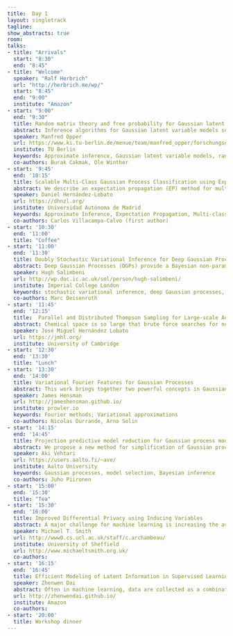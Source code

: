 ```yaml
---
title:  Day 1
layout: singletrack
tagline:
show_abstracts: true
room:
talks:
- title: "Arrivals"
  start: "8:30"
  end: "8:45"
- title: "Welcome"
  speaker: "Ralf Herbrich"
  url: "http://herbrich.me/wp/"
  start: "8:45"
  end: "9:00"
  institute: "Amazon"
- start: "9:00"
  end: "9:30"
  title: Random matrix theory and free probability for Gaussian latent variable models
  abstract: Inference algorithms for Gaussian latent variable models such as Expectation Propagationand variational Gaussian approximations require frequent matrix inversions which make  applications to large systems nontrivial. On the other hand, there are approaches to approximate inference which seem to take advantage of the fact that the number of random variables in the model is large. An example are the AMP (Approximate Message Passing) types of algorithms which have been applied to compressed sensing. A crucial assumption is that certain large matrices in the problem can be considered as random. In this talk I will discuss basic results of the “free probability” approach to random matrix theory and its potential to simplify matrix operations for approximate inference.
  speaker: Manfred Opper
  url: https://www.ki.tu-berlin.de/menue/team/manfred_opper/forschungsgebiete/
  institute: TU Berlin
  keywords: Approximate inference, Gaussian latent variable models, random matrix theory
  co-authors: Burak Cakmak, Ole Winther
- start: '9:45'
  end: '10:15'
  title: Scalable Multi-Class Gaussian Process Classification using Expectation Propagation
  abstract: We describe an expectation propagation (EP) method for multi-class classification with Gaussian processes that scales well to very large datasets. In such a method the estimate of the log-marginal-likelihood involves a sum across the data instances. This enables efficient training using stochastic gradients and mini-batches. When this type of training is used, the computational cost does not depend on the number of data instances N. Furthermore, extra assumptions in the approximate inference process make the memory cost independent of N. The consequence is that the proposed EP method can be used on datasets with millions of instances. We compare empirically this method with alternative approaches that approximate the required computations using variational inference. The results show that it performs similar or even better than these techniques, which sometimes give significantly worse predictive distributions in terms of the test log-likelihood. Besides this, the training process of the proposed approach also seems to converge in a smaller number of iterations.
  speaker: Daniel Hernández-Lobato
  url: https://dhnzl.org/
  institute: Universidad Autónoma de Madrid
  keywords: Approximate Inference, Expectation Propagation, Multi-class classification
  co-authors: Carlos Villacampa-Calvo (first author)
- start: '10:30'
  end: '11:00'
  title: "Coffee"
- start: '11:00'
  end: '11:30'
  title: Doubly Stochastic Variational Inference for Deep Gaussian Processes
  abstract: Deep Gaussian Processes (DGPs) provide a Bayesian non-parametric alternative to traditional deep networks. A variational objective can be derived in closed form if the variational posterior is forced to factorize between and within layers, but this severe independence assumption does not work well in practice and does not readily scale to large data. We present a doubly stochastic variational inference algorithm that does not force independence between layers. The first source of stochasticity is Monte Carlo sampling of the lower bound. This allows us to use a rich posterior that matches the structure of the model. The second source of stochasticity is minibatch sub-sampling, permitting inference on very large data. With our approach we show that DGPs outperform shallow models on a wide range of benchmark classification and regression tasks, ranging in size from hundreds of data to tens of millions.  
  speaker: Hugh Salimbeni
  url: http://wp.doc.ic.ac.uk/sml/person/hugh-salimbeni/
  institute: Imperial College London
  keywords: stochastic variational inference, deep Gaussian processes, big data
  co-authors: Marc Deisenroth
- start: '11:45'
  end: '12:15'
  title:  Parallel and Distributed Thompson Sampling for Large-scale Accelerated Exploration of Chemical Space
  abstract: Chemical space is so large that brute force searches for new interesting molecules are infeasible. High-throughput virtual screening can speed up the discovery process by collecting very large amounts of data in parallel, e.g., up to hundreds or thousands of parallel measurements.  Bayesian optimization (BO) can produce additional acceleration by sequentially identifying the most useful simulations or experiments to be performed next. However, current BO methods cannot scale to the large numbers of parallel measurements and the massive libraries of molecules currently used in high-throughput screening. Here, we propose a scalable solution based on a parallel and distributed implementation of Thompson sampling (PDTS). We show that, in small scale problems, PDTS performs similarly as parallel expected improvement (EI), a batch version of the most widely used BO heuristic. Additionally, in settings where parallel EI does not scale, PDTS outperforms other scalable baselines such as a greedy search, \epsilon-greedy approaches and a random search method. These results show that PDTS is a successful solution for large-scale parallel BO.
  speaker: José Miguel Hernández Lobato
  url: https://jmhl.org/
  institute: University of Cambridge
- start: '12:30'
  end: '13:30'
  title: "Lunch"
- start: '13:30'
  end: '14:00'
  title: Variational Fourier Features for Gaussian Processes
  abstract: This work brings together two powerful concepts in Gaussian processes':' the variational approach to sparse approximation and the spectral representation of Gaussian processes. This gives rise to an approximation that inherits the benefits of the variational approach but with the representational power and computational scalability of spectral representations. The work hinges on a key result that there exist spectral features related to a finite domain of the Gaussian process which exhibit almost-independent covariances. We derive these expressions for Matern kernels in one dimension, and generalize to more dimensions using kernels with specific structures. Under the assumption of additive Gaussian noise, our method requires only a single pass through the dataset, making for very fast and accurate computation. We fit a model to 4 million training points in just a few minutes on a standard laptop. With non-conjugate likelihoods, our MCMC scheme reduces the cost of computation from O(NM2) (for a sparse Gaussian process) to O(NM) per iteration, where N is the number of data and M is the number of features.
  speaker: James Hensman
  url: http://jameshensman.github.io/
  institute: prowler.io
  keywords: Fourier methods; Variational approximations
  co-authors: Nicolas Durrande, Arno Solin
- start: '14:15'
  end: '14:45'
  title: Projection predictive model reduction for Gaussian process models
  abstract: We propose a new method for simplification of Gaussian process (GP) models by projecting the information contained in the full encompassing model and selecting a reduced number of variables based on their predictive relevance.  Our results on synthetic and real world datasets show that the proposed method improves the assessment of variable relevance compared to the automatic relevance determination (ARD) via the length-scale parameters.  We expect the method to be useful for improving explainability of the models, reducing the future measurement costs and reducing the computation time for making new predictions.
  speaker: Aki Vehtari
  url: https://users.aalto.fi/~ave/
  institute: Aalto University
  keywords: Gaussian processes, model selection, Bayesian inference
  co-authors: Juho Piironen
- start: '15:00'
  end: '15:30'
  title: "Tea"
- start: '15:30'
  end: '16:00'
  title: Improved Differential Privacy using Inducing Variables
  abstract: A major challenge for machine learning is increasing the availability of data while respecting the privacy of individuals. Here we combine the provable privacy guarantees of the Differential Privacy framework with the flexibility of Gaussian processes (GPs). We propose a method using GPs to provide Differentially Private (DP) regression. We then show that using inducing inputs allows us to reduce the scale of the added perturbation. We find that we are able to provide practical prediction accuracy, while still providing privacy guarantees for regression over multi-dimensional inputs. Together these methods provide a starter toolkit for combining differential privacy and GPs.
  speaker: Michael T. Smith
  url: http://www0.cs.ucl.ac.uk/staff/c.archambeau/
  institute: University of Sheffield
  url: http://www.michaeltsmith.org.uk/
  co-authors:
- start: '16:15'
  end: '16:45'
  title: Efficient Modeling of Latent Information in Supervised Learning using Gaussian Processes
  speaker: Zhenwen Dai
  abstract: Often in machine learning, data are collected as a combination of multiple conditions, e.g., the voice recordings of multiple persons, each labeled with an ID.  How could we build a model that captures the latent information related to these conditions and generalize to a new one with few data? We present a new model called Latent Variable Multiple Output Gaussian Processes (LVMOGP) and that allows to jointly model multiple conditions for regression and generalize to a new condition with a few data points at test time. LVMOGP infers the posteriors of Gaussian processes together with a latent space representing the information about different conditions. We derive an efficient variational inference method for LVMOGP, of which the computational complexity is as low as sparse Gaussian processes. We show that LVMOGP significantly outperforms related Gaussian process methods on various tasks with both synthetic and real data.
  url: http://zhenwendai.github.io/
  institute: Amazon
  co-authors:
- start: '20:00'
  title: Workshop dinner
---
```


